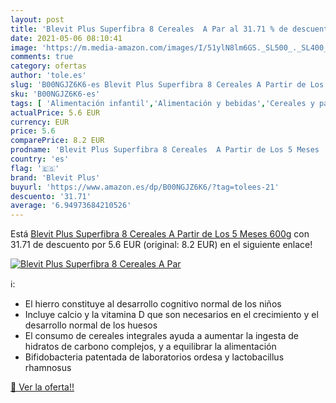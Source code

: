 ```yaml
---
layout: post
title: 'Blevit Plus Superfibra 8 Cereales  A Par al 31.71 % de descuento'
date: 2021-05-06 08:10:41
image: 'https://m.media-amazon.com/images/I/51ylN8lm6GS._SL500_._SL400_.jpg'
comments: true
category: ofertas
author: 'tole.es'
slug: 'B00NGJZ6K6-es Blevit Plus Superfibra 8 Cereales A Partir de Los 5 Meses...'
sku: 'B00NGJZ6K6-es'
tags: [ 'Alimentación infantil','Alimentación y bebidas','Cereales y papillas para bebés','Papillas para bebé','blevit','blevit plus', ]
actualPrice: 5.6 EUR
currency: EUR
price: 5.6
comparePrice: 8.2 EUR
prodname: 'Blevit Plus Superfibra 8 Cereales  A Partir de Los 5 Meses  600g'
country: 'es'
flag: '🇪🇸'
brand: 'Blevit Plus'
buyurl: 'https://www.amazon.es/dp/B00NGJZ6K6/?tag=tolees-21'
descuento: '31.71'
average: '6.94973684210526'
---
```


Está [Blevit Plus Superfibra 8 Cereales  A Partir de Los 5 Meses  600g](https://www.amazon.es/dp/B00NGJZ6K6/?tag=tolees-21) con 31.71 de descuento por 5.6 EUR (original: 8.2 EUR) en el siguiente enlace!

[![Blevit Plus Superfibra 8 Cereales  A Par](https://m.media-amazon.com/images/I/51ylN8lm6GS._SL500_._SL400_.jpg)](https://www.amazon.es/dp/B00NGJZ6K6/?tag=tolees-21)

ℹ️:

- El hierro constituye al desarrollo cognitivo normal de los niños
- Incluye calcio y la vitamina D que son necesarios en el crecimiento y el desarrollo normal de los huesos
- El consumo de cereales integrales ayuda a aumentar la ingesta de hidratos de carbono complejos, y a equilibrar la alimentación
- Bifidobacteria patentada de laboratorios ordesa y lactobacillus rhamnosus

[🛒 Ver la oferta!!](https://www.amazon.es/dp/B00NGJZ6K6/?tag=tolees-21)
